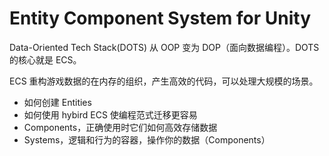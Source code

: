 # Entity Component System for Unity

Data-Oriented Tech Stack(DOTS) 从 OOP 变为 DOP（面向数据编程）。DOTS 的核心就是 ECS。

ECS 重构游戏数据的在内存的组织，产生高效的代码，可以处理大规模的场景。

- 如何创建 Entities
- 如何使用 hybird ECS 使编程范式迁移更容易
- Components，正确使用时它们如何高效存储数据
- Systems，逻辑和行为的容器，操作你的数据（Components）

